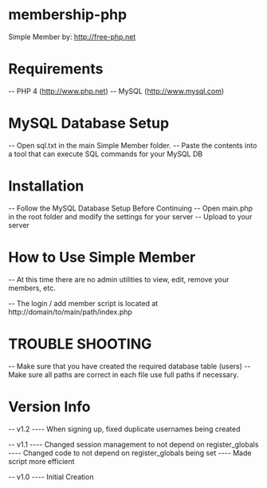 membership-php
==============

Simple Member
 by: http://free-php.net

 # Requirements

 -- PHP 4 (http://www.php.net)
 -- MySQL (http://www.mysql.com)

 # MySQL Database Setup

 -- Open sql.txt in the main Simple Member folder.
 -- Paste the contents into a tool that can execute SQL commands for your MySQL DB

 # Installation

 -- Follow the MySQL Database Setup Before Continuing
 -- Open main.php in the root folder and modify the settings for your server
 -- Upload to your server

 # How to Use Simple Member

 -- At this time there are no admin utilities to view, edit, remove your members, etc.

 -- The login / add member script is located at http://domain/to/main/path/index.php


 # TROUBLE SHOOTING

 -- Make sure that you have created the required database table (users)
 -- Make sure all paths are correct in each file use full paths if necessary.
 
 # Version Info

 -- v1.2
 ---- When signing up, fixed duplicate usernames being created
 
 -- v1.1
 ---- Changed session management to not depend on register_globals
 ---- Changed code to not depend on register_globals being set
 ---- Made script more efficient

 -- v1.0
 ---- Initial Creation 
